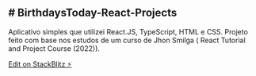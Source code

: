 <h2># BirthdaysToday-React-Projects</h2>

<p>Aplicativo simples que utilizei React.JS, TypeScript, HTML e CSS. Projeto feito com base nos estudos de um curso de Jhon Smilga ( React Tutorial and Project Course (2022)).</p>

[Edit on StackBlitz ⚡️](https://stackblitz.com/edit/react-ts-uz14gx)
